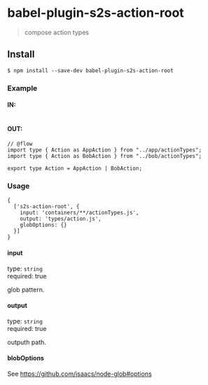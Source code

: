 # babel-plugin-s2s-action-root

> compose action types


## Install

```
$ npm install --save-dev babel-plugin-s2s-action-root
```

### Example

#### IN:

```
```


#### OUT:

```
// @flow
import type { Action as AppAction } from "../app/actionTypes";
import type { Action as BobAction } from "../bob/actionTypes";

export type Action = AppAction | BobAction;
```


### Usage

```
{
  ['s2s-action-root', {
    input: 'containers/**/actionTypes.js',
    output: 'types/action.js',
    globOptions: {}
  }]
}
```

#### input

type: `string` <br>
required: true

glob pattern.

#### output

type: `string` <br>
required: true

outputh path.

#### blobOptions

See https://github.com/isaacs/node-glob#options
